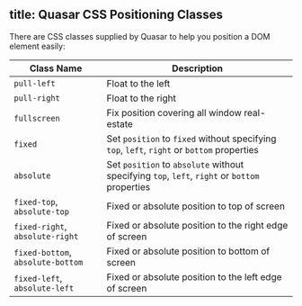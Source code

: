 title: Quasar CSS Positioning Classes
---
There are CSS classes supplied by Quasar to help you position a DOM element easily:

| Class Name | Description |
| --- | --- |
| `pull-left` | Float to the left |
| `pull-right` | Float to the right |
| `fullscreen` | Fix position covering all window real-estate |
| `fixed` | Set `position` to `fixed` without specifying `top`, `left`, `right` or `bottom` properties |
| `absolute` | Set `position` to `absolute` without specifying `top`, `left`, `right` or `bottom` properties |
| `fixed-top`, `absolute-top` | Fixed or absolute position to top of screen |
| `fixed-right`, `absolute-right` | Fixed or absolute position to the right edge of screen |
| `fixed-bottom`, `absolute-bottom` | Fixed or absolute position to bottom of screen |
| `fixed-left`, `absolute-left` | Fixed or absolute position to the left edge of screen |
